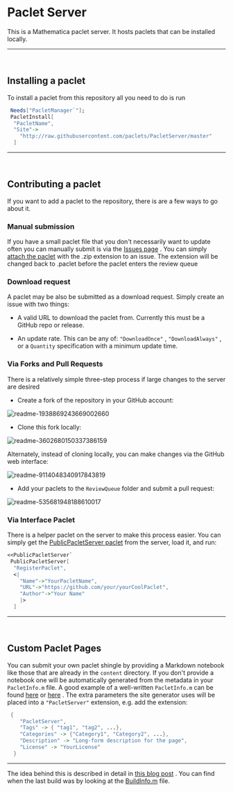 <a id="paclet-server" style="width:0;height:0;margin:0;padding:0;">&zwnj;</a>

# Paclet Server

This is a Mathematica paclet server. It hosts paclets that can be installed locally.

---

<a id="installing-a-paclet" style="width:0;height:0;margin:0;padding:0;">&zwnj;</a>

## Installing a paclet

To install a paclet from this repository all you need to do is run

```mathematica
 Needs["PacletManager`"]; 
 PacletInstall[
  "PacletName",
  "Site"->
    "http://raw.githubusercontent.com/paclets/PacletServer/master"
  ]
```

---

<a id="contributing-a-paclet" style="width:0;height:0;margin:0;padding:0;">&zwnj;</a>

## Contributing a paclet

If you want to add a paclet to the repository, there is are a few ways to go about it.

### Manual submission

If you have a small paclet file that you don't necessarily want to update often you can manually submit is via the  [Issues page](https://github.com/paclets/PacletServer/issues) . You can simply  [attach the paclet](https://blog.github.com/2015-09-25-attach-files-to-comments/)  with the .zip extension to an issue. The extension will be changed back to .paclet before the paclet enters the review queue

### Download request

A paclet may be also be submitted as a download request. Simply create an issue with two things:

* A valid URL to download the paclet from. Currently this must be a GitHub repo or release.

* An update rate. This can be any of:  ```"DownloadOnce"``` ,  ```"DownloadAlways"``` , or a  ```Quantity```  specification with a minimum update time.

### Via Forks and Pull Requests

There is a relatively simple three-step process if large changes to the server are desired

* Create a fork of the repository in your GitHub account:

 ![readme-1938869243669002660](../img/readme-1938869243669002660.png)

* Clone this fork locally:

 ![readme-3602680150337386159](../img/readme-3602680150337386159.png) 

Alternately, instead of cloning locally, you can make changes via the GitHub web interface:

 ![readme-9114048340917843819](../img/readme-9114048340917843819.png)

* Add your paclets to the   ```ReviewQueue```  folder and submit a pull request:

 ![readme-535681948188610017](../img/readme-535681948188610017.png)

### Via Interface Paclet

There is a helper paclet on the server to make this process easier. You can simply get the  [PublicPacletServer paclet](https://paclets.github.io/PacletServer/publicpacletserver.html)  from the server, load it, and run:

```mathematica
<<PublicPacletServer` 
 PublicPacletServer[
  "RegisterPaclet", 
  <|
    "Name"->"YourPacletName",
    "URL"->"https://github.com/your/yourCoolPaclet",
    "Author"->"Your Name"
    |>
  ]
```

---

<a id="custom-paclet-pages" style="width:0;height:0;margin:0;padding:0;">&zwnj;</a>

## Custom Paclet Pages

You can submit your own paclet shingle by providing a Markdown notebook like those that are already in the  ```content```  directory. If you don't provide a notebook one will be automatically generated from the metadata in your  ```PacletInfo.m```  file. A good example of a well-written  ```PacletInfo.m```  can be found  [here](https://github.com/szhorvat/MaTeX/blob/master/MaTeX/PacletInfo.m)  or  [here](https://github.com/b3m2a1/mathematica-BTools/blob/master/PacletInfo.m) . The extra parameters the site generator uses will be placed into a  ```"PacletServer"```  extension, e.g. add the extension:

```mathematica
 {
    "PacletServer",
    "Tags" -> { "tag1", "tag2", ...},
    "Categories" -> {"Category1", "Category2", ...},
    "Description" -> "Long-form description for the page",
    "License" -> "YourLicense"
  }
```

---

The idea behind this is described in detail in  [this blog post](https://www.wolframcloud.com/objects/b3m2a1/home/building-a-mathematica-package-ecosystem-part-1.html#main-content) . You can find when the last build was by looking at the  [BuildInfo.m](https://github.com/MathematicaPacletServer/PacletServer/blob/master/BuildInfo.m)  file.